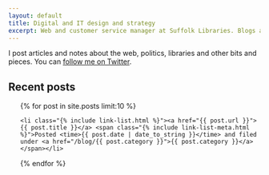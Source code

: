 ```yaml
---
layout: default
title: Digital and IT design and strategy
excerpt: Web and customer service manager at Suffolk Libraries. Blogs about web design, code, politics, books and all sorts of other things.
---
```


I post articles and notes about the web, politics, libraries and other bits and pieces. You can [follow me on Twitter](https://twitter.com/leonpaternoster).

## Recent posts

<ul class="list pl0">

{% for post in site.posts limit:10 %}

	<li class="{% include link-list.html %}"><a href="{{ post.url }}">{{ post.title }}</a> <span class="{% include link-list-meta.html %}">Posted <time>{{ post.date | date_to_string }}</time> and filed under <a href="/blog/{{ post.category }}">{{ post.category }}</a></span></li>

{% endfor %}

</ul>
